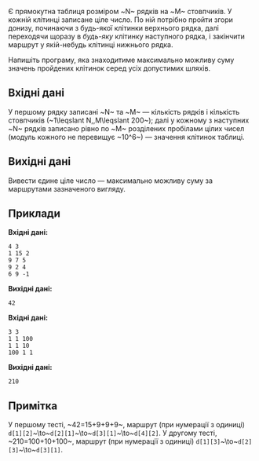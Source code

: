 Є прямокутна таблиця розміром ~N~ рядків на ~M~ стовпчиків. У кожній клітинці записане ціле число.
По ній потрібно пройти згори донизу, починаючи з будь-якої клітинки верхнього рядка,
далі переходячи щоразу в *будь-яку* клітинку наступного рядка, і закінчити маршрут у якій-небудь клітинці нижнього рядка.

Напишіть програму, яка знаходитиме максимально можливу суму значень пройдених клітинок
серед усіх допустимих шляхів.

## Вхідні дані
У першому рядку записані ~N~ та ~M~ — кількість рядків і кількість стовпчиків
(~1\leqslant N,\,M\leqslant 200~); далі у кожному з наступних ~N~ рядків
записано рівно по ~M~ розділених пробілами цілих чисел
(модуль кожного не перевищує ~10^6~) — значення клітинок таблиці.

## Вихідні дані
Вивести єдине ціле число — максимально можливу суму за маршрутами зазначеного вигляду.

## Приклади
**Вхідні дані:**
```
4 3
1 15 2
9 7 5
9 2 4
6 9 -1
```

**Вихідні дані:**
```
42
```

**Вхідні дані:**
```
3 3
1 1 100
1 1 10
100 1 1
```

**Вихідні дані:**
```
210
```

## Примітка
У першому тесті, ~42=15+9+9+9~, маршрут (при нумерації з одиниці) `d[1][2]`~\to~`d[2][1]`~\to~`d[3][1]`~\to~`d[4][2]`.
У другому тесті, ~210=100+10+100~, маршрут (при нумерації з одиниці) `d[1][3]`~\to~`d[2][3]`~\to~`d[3][1]`.﻿
